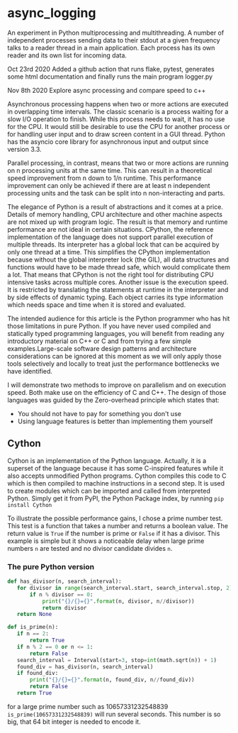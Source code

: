 # async_logging

An experiment in Python multiprocessing and multithreading. A number of independent processes sending data to their stdout at a given frequency talks to a reader thread in a main application.  Each process has its own reader and its own list for incoming data. 

Oct 23rd 2020
Added a github action that runs flake, pytest, generates some html documentation and finally runs the main program logger.py 

Nov 8th 2020 
Explore async processing and compare speed to c++

Asynchronous processing happens when two or more actions are executed in overlapping time intervals. The classic scenario is a process waiting for a slow I/O operation to finish. While this process needs to wait, it has no use for the CPU. It would still be desirable to use the CPU for another process or for handling user input and to draw screen content in a GUI thread. Python has the asyncio core library for asynchronous input and output since version 3.3. 

Parallel processing, in contrast, means that two or more actions are running on n processing units at the same time. This can result in a theoretical speed improvement from n down to 1/n runtime. This performance improvement can only be achieved if there are at least n independent processing units and the task can be split into n non-interacting and parts. 

The elegance of Python is a result of abstractions and it comes at a price. Details of memory handling, CPU architecture and other machine aspects are not mixed up with program logic. The result is that memory and runtime performance are not ideal in certain situations. CPython, the reference implementation of the language does not support parallel execution of multiple threads. Its interpreter has a global lock that can be acquired by only one thread at a time. This simplifies the CPython implementation because without the global interpreter lock (the GIL), all data structures and functions would have to be made thread safe, which would complicate them a lot. That means that CPython is not the right tool for distributing CPU intensive tasks across multiple cores. Another issue is the execution speed. It is restricted by translating the statements at runtime in the interpreter and by side effects of dynamic typing. Each object carries its type information which needs space and time when it is stored and evaluated. 

The intended audience for this article is the Python programmer who has hit those limitations in pure Python. If you have never used compiled and statically typed programming languages, you will benefit from reading any introductory material on C++ or C and from trying a few simple examples.Large-scale software design patterns and architecture considerations can be ignored at this moment as we will only apply those tools selectively and locally to treat just the performance bottlenecks we have identified.   
 
I will demonstrate two methods to improve on parallelism and on execution speed. Both make use on the efficiency of C and C++. The design of those languages was guided by the Zero-overhead principle which states that: 
 * You should not have to pay for something you don't use
 * Using language features is better than implementing them yourself 
 
 ## Cython
 Cython is an implementation of the Python language. Actually, it is a superset of the language because it has some C-inspired features while it also accepts unmodified Python programs. Cython compiles this code to C which is then compiled to machine instructions in a second step. It is used to create modules which can be imported and called from interpreted Python. Simply get it from PyPI, the Python Package index, by running ```pip install Cython```
 
 To illustrate the possible performance gains, I chose a prime number test. This test is a function that takes a number and returns a boolean value. The return value is `True` if the number is prime or `False` if it has a divisor. This example is simple but it shows a noticeable delay when  large prime numbers `n` are tested and no divisor candidate divides `n`. 
 ### The pure Python version
 ``` python
def has_divisor(n, search_interval):
    for divisor in range(search_interval.start, search_interval.stop, 2):
        if n % divisor == 0:
            print("{}/{}={}".format(n, divisor, n//divisor))
            return divisor
    return None

def is_prime(n):
    if n == 2:
        return True
    if n % 2 == 0 or n <= 1:
        return False
    search_interval = Interval(start=3, stop=int(math.sqrt(n)) + 1)
    found_div = has_divisor(n, search_interval)
    if found_div:
        print("{}/{}={}".format(n, found_div, n//found_div))
        return False
    return True
``` 
for a large prime number such as 10657331232548839 `is_prime(10657331232548839)` will run several seconds. This number is so big, that 64 bit integer is needed to encode it.
